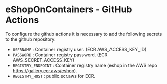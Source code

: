 # eShopOnContainers - GitHub Actions

To configure the github actions it is necessary to add the following secrets to the github repository:

- `USERNAME` : Container registry user. (ECR AWS_ACCESS_KEY_ID)
- `PASSWORD` : Container registry password. (ECR AWS_SECRET_ACCESS_KEY)
- `REGISTRY_ENDPOINT` : Container registry name (eshop in the AWS repo https://gallery.ecr.aws/eshop).
- `REGISTRY_HOST` : public.ecr.aws for ECR.
